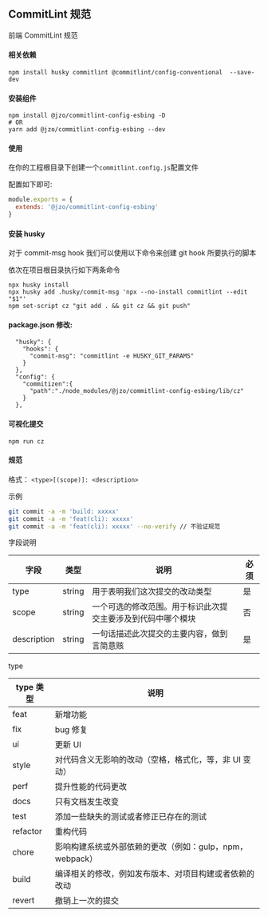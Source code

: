 ## CommitLint 规范

前端 CommitLint 规范

#### 相关依赖

```
npm install husky commitlint @commitlint/config-conventional  --save-dev

```

#### 安装组件

```shell
npm install @jzo/commitlint-config-esbing -D
# OR
yarn add @jzo/commitlint-config-esbing --dev
```

#### 使用

在你的工程根目录下创建一个`commitlint.config.js`配置文件

配置如下即可:

```js
module.exports = {
  extends: '@jzo/commitlint-config-esbing'
}
```

#### 安装 husky

对于 commit-msg hook 我们可以使用以下命令来创建 git hook 所要执行的脚本

依次在项目根目录执行如下两条命令

```
npx husky install
npx husky add .husky/commit-msg 'npx --no-install commitlint --edit "$1"'
npm set-script cz "git add . && git cz && git push"
```

#### package.json 修改:

```
  "husky": {
    "hooks": {
      "commit-msg": "commitlint -e HUSKY_GIT_PARAMS"
    }
  },
  "config": {
    "commitizen":{
      "path":"./node_modules/@jzo/commitlint-config-esbing/lib/cz"
    }
  },
```


#### 可视化提交
```
npm run cz
```



#### 规范

格式： `<type>[(scope)]: <description>`

示例

```bash
git commit -a -m 'build: xxxxx'
git commit -a -m 'feat(cli): xxxxx'
git commit -a -m 'feat(cli): xxxxx' --no-verify // 不验证规范
```

字段说明

| 字段        | 类型   | 说明                                                         | 必须 |
| ----------- | ------ | ------------------------------------------------------------ | ---- |
| type        | string | 用于表明我们这次提交的改动类型                               | 是   |
| scope       | string | 一个可选的修改范围。用于标识此次提交主要涉及到代码中哪个模块 | 否   |
| description | string | 一句话描述此次提交的主要内容，做到言简意赅                   | 是   |

type

| type 类型 | 说明                                                     |
| --------- | -------------------------------------------------------- |
| feat      | 新增功能                                                 |
| fix       | bug 修复                                                 |
| ui        | 更新 UI                                                  |
| style     | 对代码含义无影响的改动（空格，格式化，等，非 UI 变动）   |
| perf      | 提升性能的代码更改                                       |
| docs      | 只有文档发生改变                                         |
| test      | 添加一些缺失的测试或者修正已存在的测试                   |
| refactor  | 重构代码                                                 |
| chore     | 影响构建系统或外部依赖的更改（例如：gulp，npm，webpack） |
| build     | 编译相关的修改，例如发布版本、对项目构建或者依赖的改动   |
| revert    | 撤销上一次的提交                                         |
